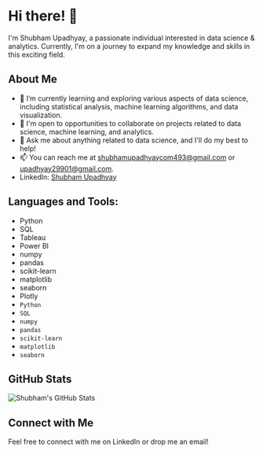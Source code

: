 # Hi there! 👋

I'm Shubham Upadhyay, a passionate individual interested in data science & analytics. Currently, I'm on a journey to expand my knowledge and skills in this exciting field.

## About Me
- 🌱 I’m currently learning and exploring various aspects of data science, including statistical analysis, machine learning algorithms, and data visualization.
- 💼 I'm open to opportunities to collaborate on projects related to data science, machine learning, and analytics.
- 💬 Ask me about anything related to data science, and I'll do my best to help!
- 📫 You can reach me at shubhamupadhyaycom493@gmail.com or upadhyay29901@gmail.com.
- LinkedIn: [Shubham Upadhyay](https://www.linkedin.com/in/shubhamupadhyay12/)

## Languages and Tools:
- Python
- SQL
- Tableau
- Power BI
- numpy
- pandas
- scikit-learn
- matplotlib
- seaborn
- Plotly
- `Python`
- `SQL`
- `numpy`
- `pandas`
- `scikit-learn`
- `matplotlib`
- `seaborn`

## GitHub Stats
![Shubham's GitHub Stats](https://github-readme-stats.vercel.app/api?username=yourusername&show_icons=true)

## Connect with Me
Feel free to connect with me on LinkedIn or drop me an email!

